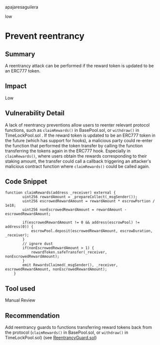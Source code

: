 apajaresaguilera

low

# Prevent reentrancy

## Summary
A reentrancy attack can be performed if the reward token is updated to be an ERC777 token.

## Impact
Low 
## Vulnerability Detail
A lack of reentrancy preventions allow users to reenter relevant protocol functions, such as `claimRewards()` in BasePool.sol, or `withdraw()` in TimeLockPool.sol . 
If the reward token is updated to be an ERC777 token in the future (which has support for hooks), a malicious party could re-enter the function that performed the token transfer by calling the function transferring the tokens again in the ERC777 hook.
Especially in `claimRewards()`, where users obtain the rewards corresponding to their staking amount, the transfer could call a callback triggering an attacker's malicious contract function where `claimRewards()` could be called again.
## Code Snippet

```
function claimRewards(address _receiver) external {
        uint256 rewardAmount = _prepareCollect(_msgSender());
        uint256 escrowedRewardAmount = rewardAmount * escrowPortion / 1e18;
        uint256 nonEscrowedRewardAmount = rewardAmount - escrowedRewardAmount;

        if(escrowedRewardAmount != 0 && address(escrowPool) != address(0)) {
            escrowPool.deposit(escrowedRewardAmount, escrowDuration, _receiver);
        }
        // ignore dust
        if(nonEscrowedRewardAmount > 1) {
            rewardToken.safeTransfer(_receiver, nonEscrowedRewardAmount);
        }
        emit RewardsClaimed(_msgSender(), _receiver, escrowedRewardAmount, nonEscrowedRewardAmount);
    }
```
## Tool used
Manual Review

## Recommendation
Add reentrancy guards to functions transferring reward tokens back from the protocol (`claimRewards()` in BasePool.sol, or `withdraw()` in TimeLockPool.sol) (see [ReentrancyGuard.sol](https://github.com/OpenZeppelin/openzeppelin-contracts/blob/master/contracts/security/ReentrancyGuard.sol))
